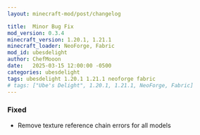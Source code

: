 ```yaml
---
layout: minecraft-mod/post/changelog

title:  Minor Bug Fix
mod_version: 0.3.4
minecraft_version: 1.20.1, 1.21.1
minecraft_loader: NeoForge, Fabric
mod_id: ubesdelight
author: ChefMooon
date:   2025-03-15 12:00:00 -0500
categories: ubesdelight
tags: ubesdelight 1.20.1 1.21.1 neoforge fabric
# tags: ["Ube's Delight", 1.20.1, 1.21.1, NeoForge, Fabric]
---
```


### Fixed

- Remove texture reference chain errors for all models